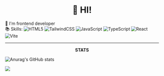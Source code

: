 <h1 align="center">👋 HI! </h1>

🔰 I'm frontend developer <br/>
📚 Skills: ![HTML5](https://img.shields.io/badge/html5-%23E34F26.svg?style=for-the-badge&logo=html5&logoColor=white) ![TailwindCSS](https://img.shields.io/badge/tailwindcss-%2338B2AC.svg?style=for-the-badge&logo=tailwind-css&logoColor=white) ![JavaScript](https://img.shields.io/badge/javascript-%23323330.svg?style=for-the-badge&logo=javascript&logoColor=%23F7DF1E) ![TypeScript](https://img.shields.io/badge/typescript-%23007ACC.svg?style=for-the-badge&logo=typescript&logoColor=white) ![React](https://img.shields.io/badge/react-%2320232a.svg?style=for-the-badge&logo=react&logoColor=%2361DAFB) ![Vite](https://img.shields.io/badge/vite-%23646CFF.svg?style=for-the-badge&logo=vite&logoColor=white)  <br/>

---
**<p align="center"> 
STATS** 
</p> 

![Anurag's GitHub stats](https://github-readme-stats.vercel.app/api?username=ArtsyomPinevich&show_icons=true&theme=codeSTACKr) <br />

![](https://komarev.com/ghpvc/?username=ArtsyomPinevich&color=red) <br />

